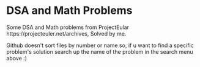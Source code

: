 <h1>DSA and Math Problems</h1>
Some DSA and Math problems from ProjectEular https://projecteuler.net/archives, Solved by me.

Github doesn't sort files by number or name so, if u want to find a specific problem's solution search up the name of the problem in the search menu above :)
